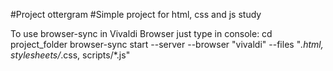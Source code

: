#Project ottergram
#Simple project for html, css and js study

To use browser-sync in Vivaldi Browser just type in console:
  cd project_folder
  browser-sync start --server --browser "vivaldi" --files "*.html, stylesheets/*.css, scripts/*.js"
